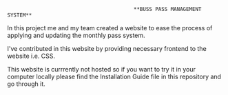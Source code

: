                                              **BUSS PASS MANAGEMENT SYSTEM**

In this project me and my team created a website to ease the process of applying and updating the monthly pass system.

I've contributed in this website by providing necessary frontend to the website i.e. CSS.

This website is currrently not hosted so if you want to try it in your computer locally please find the Installation Guide file in this repository and go through it.
